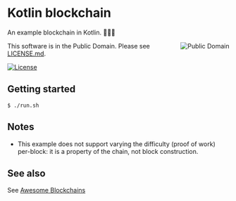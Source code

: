 # Kotlin blockchain

An example blockchain in Kotlin. &#x1F337;&#x1F337;&#x1F337;

<a href="../LICENSE.md">
<img src="https://unlicense.org/pd-icon.png" alt="Public Domain" align="right"/>
</a>

This software is in the Public Domain.  Please see [LICENSE.md](../LICENSE.md).

[![License](https://img.shields.io/badge/license-PD-blue.svg)](http://unlicense.org)

## Getting started

```
$ ./run.sh
```

## Notes

* This example does not support varying the difficulty (proof of work)
per-block: it is a property of the chain, not block construction.

## See also

See [Awesome Blockchains](https://github.com/openblockchains/awesome-blockchains)
